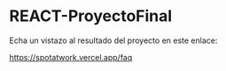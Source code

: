 # REACT-ProyectoFinal
Echa un vistazo al resultado del proyecto en este enlace:

https://spotatwork.vercel.app/faq

